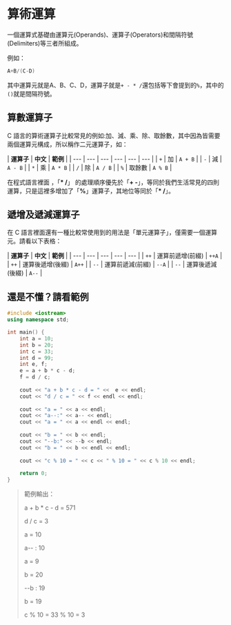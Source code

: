 # 算術運算

一個運算式基礎由運算元\(Operands\)、運算子\(Operators\)和間隔符號\(Delimiters\)等三者所組成。

例如：

```cpp
A+B/(C-D)
```

其中運算元就是A、B、C、D，運算子就是`+ - * /`還包括等下會提到的`%`，其中的`()`就是間隔符號。

## 算數運算子

C 語言的算術運算子比較常見的例如:加、減、乘、除、取餘數，其中因為皆需要兩個運算元構成，所以稱作二元運算子，如：

| **運算子** | **中文**  | **範例** |
| --- | --- | --- | --- | --- | --- |
| `+` | 加 | `A + B` |
| `-` | 減 | `A - B` |
| `*` | 乘 | `A * B` |
| `/` | 除 | `A / B` |
| `%` | 取餘數 | `A % B` |

在程式語言裡面 ，「**\*  /**」 的處理順序優先於「**+  -**」，等同於我們生活常見的四則運算，只是這裡多增加了「**%**」運算子，其地位等同於「**\*  /**」。

## 遞增及遞減運算子

在 C 語言裡面還有一種比較常使用到的用法是「單元運算子」，僅需要一個運算元。請看以下表格：

| **運算子** | **中文**  | **範例** |
| --- | --- | --- | --- | --- |
| `++` | 運算前遞增\(前綴\) | `++A` |
| `++` | 運算後遞增\(後綴\) | `A++` |
| `--` | 運算前遞減\(前綴\) | `--A` |
| `--` | 運算後遞減\(後綴\) | `A--` |

## 還是不懂？請看範例

```cpp
#include <iostream>
using namespace std;

int main() {
    int a = 10;
    int b = 20;
    int c = 33;
    int d = 99;
    int e, f;
    e = a + b * c - d;
    f = d / c;
    
    cout << "a + b * c - d = " <<  e << endl;
    cout << "d / c = " << f << endl << endl;
    
    cout << "a = " << a << endl;
    cout << "a--:" << a-- << endl;
    cout << "a = " << a << endl << endl;
    
    cout << "b = " << b << endl;
    cout << "--b:" << --b << endl;
    cout << "b = " << b << endl << endl;
    
    cout << "c % 10 = " << c << " % 10 = " << c % 10 << endl;
    
    return 0;
}
```

> 範例輸出：
>
> a + b \* c - d = 571
>
> d / c = 3
>
>
>
> a = 10
>
> a-- : 10
>
> a = 9
>
>
>
> b = 20
>
> --b : 19
>
> b = 19
>
>
>
> c % 10 = 33 % 10 = 3

